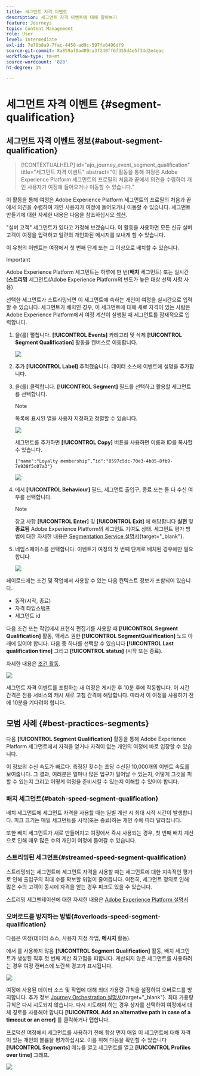 ```yaml
---
title: 세그먼트 자격 이벤트
description: 세그먼트 자격 이벤트에 대해 알아보기
feature: Journeys
topic: Content Management
role: User
level: Intermediate
exl-id: 7e70b8a9-7fac-4450-ad9c-597fe0496df9
source-git-commit: 8a859af9ad09ca3f240ff6f355d4e5f34d2e4eac
workflow-type: tm+mt
source-wordcount: '828'
ht-degree: 1%

---
```


# 세그먼트 자격 이벤트 {#segment-qualification}

## 세그먼트 자격 이벤트 정보{#about-segment-qualification}

>[!CONTEXTUALHELP]
>id="ajo_journey_event_segment_qualification"
>title="세그먼트 자격 이벤트"
>abstract="이 활동을 통해 여정은 Adobe Experience Platform 세그먼트의 프로필의 처음과 끝에서 의견을 수렴하여 개인 사용자가 여정에 들어오거나 이동할 수 있습니다."

이 활동을 통해 여정은 Adobe Experience Platform 세그먼트의 프로필의 처음과 끝에서 의견을 수렴하여 개인 사용자가 여정에 들어오거나 이동할 수 있습니다. 세그먼트 만들기에 대한 자세한 내용은 다음을 참조하십시오 [섹션](../segment/about-segments.md).

&quot;실버 고객&quot; 세그먼트가 있다고 가정해 보겠습니다. 이 활동을 사용하면 모든 신규 실버 고객이 여정을 입력하고 일련의 개인화된 메시지를 보내게 할 수 있습니다.

이 유형의 이벤트는 여정에서 첫 번째 단계 또는 그 이상으로 배치할 수 있습니다.

>[!IMPORTANT]
>
>Adobe Experience Platform 세그먼트는 하루에 한 번(**배치** 세그먼트) 또는 실시간(**스트리밍** 세그먼트(Adobe Experience Platform의 빈도가 높은 대상 선택 사항 사용)
>
>선택한 세그먼트가 스트리밍되면 이 세그먼트에 속하는 개인이 여정을 실시간으로 입력할 수 있습니다. 세그먼트가 배치인 경우, 이 세그먼트에 대해 새로 자격이 있는 사람은 Adobe Experience Platform에서 여정 계산이 실행될 때 세그먼트를 잠재적으로 입력합니다.


1. 을(를) 펼칩니다. **[!UICONTROL Events]** 카테고리 및 삭제 **[!UICONTROL Segment Qualification]** 활동을 캔버스로 이동합니다.

   ![](assets/segment5.png)

1. 추가 **[!UICONTROL Label]** 추적했습니다. 데이터 소스에 이벤트에 설명을 추가합니다.

1. 을(를) 클릭합니다. **[!UICONTROL Segment]** 필드를 선택하고 활용할 세그먼트를 선택합니다.

   >[!NOTE]
   >
   >목록에 표시된 열을 사용자 지정하고 정렬할 수 있습니다.

   ![](assets/segment6.png)

   세그먼트를 추가하면 **[!UICONTROL Copy]** 버튼을 사용하면 이름과 ID를 복사할 수 있습니다.

   `{"name":"Loyalty membership“,”id":"8597c5dc-70e3-4b05-8fb9-7e938f5c07a3"}`

   ![](assets/segment-copy.png)

1. 에서 **[!UICONTROL Behaviour]** 필드, 세그먼트 출입구, 종료 또는 둘 다 수신 여부를 선택합니다.

   >[!NOTE]
   >
   >참고 사항 **[!UICONTROL Enter]** 및 **[!UICONTROL Exit]** 에 해당합니다 **실현** 및 **종료됨** Adobe Experience Platform의 세그먼트 기여도 상태. 세그먼트 평가 방법에 대한 자세한 내용은 [Segmentation Service 설명서](https://experienceleague.adobe.com/docs/experience-platform/segmentation/tutorials/evaluate-a-segment.html#interpret-segment-results){target=&quot;_blank&quot;}.

1. 네임스페이스를 선택합니다. 이벤트가 여정의 첫 번째 단계로 배치된 경우에만 필요합니다.

   ![](assets/segment7.png)

페이로드에는 조건 및 작업에서 사용할 수 있는 다음 컨텍스트 정보가 포함되어 있습니다.

* 동작(시작, 종료)
* 자격 타임스탬프
* 세그먼트 id

다음 조건 또는 작업에서 표현식 편집기를 사용할 때 **[!UICONTROL Segment Qualification]** 활동, 액세스 권한 **[!UICONTROL SegmentQualification]** 노드 아래에 있어야 합니다. 다음 중 하나를 선택할 수 있습니다 **[!UICONTROL Last qualification time]** 그리고 **[!UICONTROL status]** (시작 또는 종료).

자세한 내용은 [조건 활동](../building-journeys/condition-activity.md#about_condition).

![](assets/segment8.png)

세그먼트 자격 이벤트를 포함하는 새 여정은 게시한 후 10분 후에 작동합니다. 이 시간 간격은 전용 서비스의 캐시 새로 고침 간격에 해당합니다. 따라서 이 여정을 사용하기 전에 10분을 기다려야 합니다.

## 모범 사례 {#best-practices-segments}

다음 **[!UICONTROL Segment Qualification]** 활동을 통해 Adobe Experience Platform 세그먼트에서 자격을 얻거나 자격이 없는 개인의 여정에 바로 입장할 수 있습니다.

이 정보의 수신 속도가 빠르다. 측정된 횟수는 초당 수신된 10,000개의 이벤트 속도를 보여줍니다. 그 결과, 여러분은 얼마나 많은 입구가 일어날 수 있는지, 어떻게 그것을 피할 수 있는지 그리고 어떻게 여정을 준비시킬 수 있는지 이해할 수 있어야 합니다.

### 배치 세그먼트{#batch-speed-segment-qualification}

배치 세그먼트에 세그먼트 자격을 사용할 때는 일별 계산 시 최대 시작 시간이 발생합니다. 피크 크기는 매일 세그먼트를 시작(또는 종료)하는 개인 수에 따라 달라집니다.

또한 배치 세그먼트가 새로 만들어지고 여정에서 즉시 사용되는 경우, 첫 번째 배치 계산으로 인해 매우 많은 수의 개인이 여정에 들어갈 수 있습니다.

### 스트리밍된 세그먼트{#streamed-speed-segment-qualification}

스트리밍되는 세그먼트에 세그먼트 자격을 사용할 때는 세그먼트에 대한 지속적인 평가로 인해 출입구의 최대 수를 확보할 위험이 줄어듭니다. 여전히, 세그먼트 정의로 인해 많은 수의 고객이 동시에 자격을 얻는 경우 피크도 있을 수 있습니다.

스트리밍 세그멘테이션에 대한 자세한 내용은 [Adobe Experience Platform 설명서](https://experienceleague.adobe.com/docs/experience-platform/segmentation/api/streaming-segmentation.html#api)

### 오버로드를 방지하는 방법{#overloads-speed-segment-qualification}

다음은 여정(데이터 소스, 사용자 지정 작업, **메시지** 활동).

에서 를 사용하지 않음 **[!UICONTROL Segment Qualification]** 활동, 배치 세그먼트가 생성된 직후 첫 번째 계산 최고점을 피합니다. 계산되지 않은 세그먼트를 사용하려는 경우 여정 캔버스에 노란색 경고가 표시됩니다.

![](assets/segment-error.png)

여정에 사용된 데이터 소스 및 작업에 대해 최대 가용량 규칙을 설정하여 오버로드를 방지합니다. 추가 정보 [Journey Orchestration 설명서](https://experienceleague.adobe.com/docs/journeys/using/working-with-apis/capping.html){target=&quot;_blank&quot;}. 최대 가용량 규칙은 다시 시도되지 않습니다. 다시 시도해야 하는 경우 상자를 선택하여 여정에서 대체 경로를 사용해야 합니다 **[!UICONTROL Add an alternative path in case of a timeout or an error]** 를 클릭하거나 탭합니다.

프로덕션 여정에서 세그먼트를 사용하기 전에 항상 먼저 매일 이 세그먼트에 대해 자격이 있는 개인의 볼륨을 평가하십시오. 이를 위해 다음을 확인할 수 있습니다 **[!UICONTROL Segments]** 메뉴를 열고 세그먼트를 열고 **[!UICONTROL Profiles over time]** 그래프.

![](assets/segment-overload.png)
